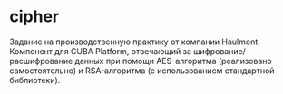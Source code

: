 # cipher
Задание на производственную практику от компании Haulmont. 
Компонент для CUBA Platform, отвечающий за шифрование/расшифрование данных при помощи AES-алгоритма (реализовано самостоятельно) и RSA-алгоритма (с использованием стандартной библиотеки).
